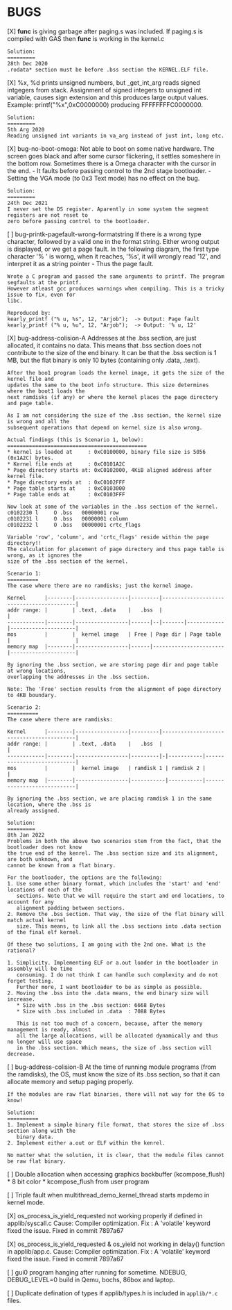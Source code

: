 # BUGS
 
[X] __func__ is giving garbage after paging.s was included.
    If paging.s is compiled with GAS then __func__ is working 
    in the kernel.c

    Solution:
    =========
    28th Dec 2020
    .rodata* section must be before .bss section the KERNEL.ELF file.

[X] %x, %d prints unsigned numbers, but _get_int_arg reads signed intgegers from
    stack. Assignment of signed integers to unsigned int variable, causes
    sign extension and this produces large output values.
    Example:
    printf("%x",0xC0000000) producing FFFFFFFFC0000000.

    Solution:
    =========
    5th Arg 2020
    Reading unsigned int variants in va_arg instead of just int, long etc.


[X] bug-no-boot-omega:
    Not able to boot on some native hardware. The screen goes black and after
    some cursor flickering, it settles someshere in the bottom row. Sometimes
    there is a Omega character with the cursor in the end.
    - It faults before passing control to the 2nd stage bootloader.
    - Setting the VGA mode (to 0x3 Text mode) has no effect on the bug.

    Solution:
    =========
    24th Dec 2021
    I never set the DS register. Aparently in some system the segment registers are not reset to 
    zero before passing control to the bootloader.

[ ] bug-printk-pagefault-wrong-formatstring
    If there is a wrong type character, followed by a valid one in the format string. Either wrong
    output is displayed, or we get a page fault.
    In the following diagram, the first type character '% ' is worng, when it reaches, '%s', it
    will wrongly read '12', and interpret it as a string pointer - Thus the page fault.

    Wrote a C program and passed the same arguments to printf. The program segfaults at the printf.
    However atleast gcc produces warnings when compiling. This is a tricky issue to fix, even for 
    libc.

    Reproduced by:
    kearly_printf ("% u, %s", 12, "Arjob");  -> Output: Page fault
    kearly_printf ("% u, %u", 12, "Arjob");  -> Output: '% u, 12'

[X] bug-address-colision-A
    Addresses at the .bss section, are just allocated, it contains no data. This means that .bss 
    section does not contribute to the size of the end binary. It can be that the .bss section is 
    1 MB, but the flat binary is only 10 bytes (containing only .data, .text).

    After the boo1 program loads the kernel image, it gets the size of the kernel file and
    updates the same to the boot info structure. This size determines where the boot1 loads the
    next ramdisks (if any) or where the kernel places the page directory and page table.

    As I am not considering the size of the .bss section, the kernel size is wrong and all the 
    subsequent operations that depend on kernel size is also wrong.

    Actual findings (this is Scenario 1, below):
    =============================================
    * kernel is loaded at     : 0xC0100000, binary file size is 5056 (0x1A2C) bytes.
    * Kernel file ends at     : 0xC0101A2C 
    * Page directory starts at: 0xC0102000, 4KiB aligned address after kernel file.
    * Page directory ends at  : 0xC0102FFF
    * Page table starts at    : 0xC0103000
    * Page table ends at      : 0xC0103FFF

    Now look at some of the variables in the .bss section of the kernel.
    c0102230 l     O .bss   00000001 row
    c0102231 l     O .bss   00000001 column
    c0102232 l     O .bss   00000001 crtc_flags

    Variable 'row', 'column', and 'crtc_flags' reside within the page directory!!
    The calculation for placement of page directory and thus page table is wrong, as it ignores the
    size of the .bss section of the kernel.

    Scenario 1:
    ==========
    The case where there are no ramdisks; just the kernel image.

    Kernel      |--------|-----------------|---------|------------------------------------------|
    addr range: |        | .text, .data    |   .bss  |                                          |
    ------------|--------|-----------------|------|--|-------|------------|---------------------|
    mos         |        |  kernel image   | Free | Page dir | Page table |                     |
    memory map  |--------|-----------------|------|-----------------------|---------------------|

    By ignoring the .bss section, we are storing page dir and page table at wrong locations,
    overlapping the addresses in the .bss section.

    Note: The 'Free' section results from the alignment of page directory to 4KB boundary.
    
    Scenario 2:
    ==========
    The case where there are ramdisks:

    Kernel      |--------|-----------------|---------|------------------------------------------|
    addr range: |        | .text, .data    |   .bss  |                                          |
    ------------|--------|-----------------|---------|-|-----------|----------------------------|
    mos         |        |  kernel image   | ramdisk 1 | ramdisk 2 |                            |
    memory map  |--------|-----------------|-----------|-----------|----------------------------|

    By ignoring the .bss section, we are placing ramdisk 1 in the same location, where the .bss is
    already assigned. 

    Solution:
    =========
    8th Jan 2022
    Problems in both the above two scenarios stem from the fact, that the bootloader does not know
    the true end of the kenrel. The .bss section size and its alignment, are both unknown, and 
    cannot be known from a flat binary.

    For the bootloader, the options are the following:
    1. Use some other binary format, which includes the 'start' and 'end' locations of each of the
       sections. Note that we will require the start and end locations, to account for any 
       alignment padding between sections.
    2. Remove the .bss section. That way, the size of the flat binary will match actual kernel 
       size. This means, to link all the .bss sections into .data section of the final elf kernel.

    Of these two solutions, I am going with the 2nd one. What is the rational?

    1. Simplicity. Implementing ELF or a.out loader in the bootloader in assembly will be time 
       consuming. I do not think I can handle such complexity and do not forget testing. 
       Further more, I want bootloader to be as simple as possible.
    2. Moving the .bss into the .data means, the end binary size will increase.
       * Size with .bss in the .bss section: 6668 Bytes
       * Size with .bss included in .data  : 7088 Bytes
       
       This is not too much of a concern, because, after the memory management is ready, almost 
       all the large allocations, will be allocated dynamically and thus no longer will use space 
       in the .bss section. Which means, the size of .bss section will decrease.

[ ] bug-address-colision-B
    At the time of running module programs (from the ramdisks), the OS, must know the size of its
    .bss section, so that it can allocate memory and setup paging properly.

    If the modules are raw flat binaries, there will not way for the OS to know!

    Solution:
    ==========
    1. Implement a simple binary file format, that stores the size of .bss section along with the 
       binary data.
    2. Implement either a.out or ELF within the kenrel. 

    No matter what the solution, it is clear, that the module files cannot be raw flat binary.

[ ] Double allocation when accessing graphics backbuffer (kcompose_flush)
    * 8 bit color
    * kcompose_flush from user program

[ ] Triple fault when multithread_demo_kernel_thread starts mpdemo in kernel mode.

[X] os_process_is_yield_requested not working properly if defined in applib/syscall.c
Cause: Compiler optimization.
Fix  : A 'volatile' keyword fixed the issue. Fixed in commit 7897a67

[X] os_process_is_yield_requested & os_yield not working in delay() function in applib/app.c.
Cause: Compiler optimization.
Fix  : A 'volatile' keyword fixed the issue. Fixed in commit 7897a67

[ ] gui0 program hanging after running for sometime. NDEBUG, DEBUG_LEVEL=0 build in Qemu, bochs, 
86box and laptop.

[ ] Duplicate defination of types if applib/types.h is included in `applib/*.c` files.
